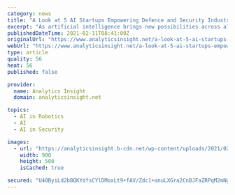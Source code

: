 ```yaml
---
category: news
title: "A Look at 5 AI Startups Empowering Defence and Security Industry"
excerpt: "As artificial intelligence brings new possibilities across all domains, it can help defence and security agencies ensure national security. Let us get through 5 AI startups empowering defence and security industry."
publishedDateTime: 2021-02-11T08:41:00Z
originalUrl: "https://www.analyticsinsight.net/a-look-at-5-ai-startups-empowering-defence-and-security-industry/"
webUrl: "https://www.analyticsinsight.net/a-look-at-5-ai-startups-empowering-defence-and-security-industry/"
type: article
quality: 56
heat: 56
published: false

provider:
  name: Analytics Insight
  domain: analyticsinsight.net

topics:
  - AI in Robotics
  - AI
  - AI in Security

images:
  - url: "https://analyticsinsight.b-cdn.net/wp-content/uploads/2021/02/A-Look-at-5-AI-Startups-Empowering-Defence-and-Security-Industry.jpg"
    width: 900
    height: 500
    isCached: true

secured: "U40ByiLd2bBQKYdfsCYlDMoxLt9+fAV/Zdc1+anuLXGra2CnBJFaZRPqM2mNgCGd4SVGN0+0z6MqxVjjJFzSr2PO6cU79XqoJunriRtCHCnfjlglOzHTUOrT0h1jz9qNvnT5DJH2foRjt0UecakoeZ7XlNxlJtsQVgcFm1lUCOSe0mb96N45+aNDrnsHnUkt/rt3tssUO115JN1+IshIU3PbgTOhPXQWorpwnz6rRGpYpTRZ7Z1ppThTEhCAKj7ZHPJeXGa52/b3uWdx0AaYNyGjoTU2ZC8a72xHKu48exPmgKU2utO7vMqFLkjIqMRPywpHPEAgIeR+smZfRo9KXWE5DPynk1KCpzkCSAzzOLE=;5dneofSYEhc8/kRRhlfIaQ=="
---
```



